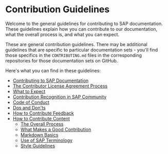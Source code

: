 # Contribution Guidelines

Welcome to the general guidelines for contributing to SAP documentation. These guidelines explain how you can contribute to our documentation, what the overall process is, and what you can expect.

These are general contribution guidelines. There may be additional guidelines that are specific to particular documentation sets - you'll find those specifics in the `CONTRIBUTING.md` files in the corresponding repositories for those documentation sets on GitHub.

Here's what you can find in these guidelines:

- [Contributing to SAP Documentation](contributing.md)
- [The Contributor License Agreement Process](cla.md)
- [What to Expect](what-to-expect.md)
- [Contribution Recognition in SAP Community](recognition.md)
- [Code of Conduct](code-of-conduct.md)
- [Dos and Don'ts](dos-and-donts.md)
- [How to Contribute Feedback](feedback.md)
- [How to Contribute Content](content-contribution/README.md)
  - [The Overall Process](content-contribution/overall-process.md)
  - [What Makes a Good Contribution](content-contribution/good-contribution.md)
  - [Markdown Basics](content-contribution/markdown-basics.md)
  - [Use of SAP Terminology](content-contribution/sap-terminology.md)
  - [Style Guidelines](content-contribution/style-guidelines.md)
